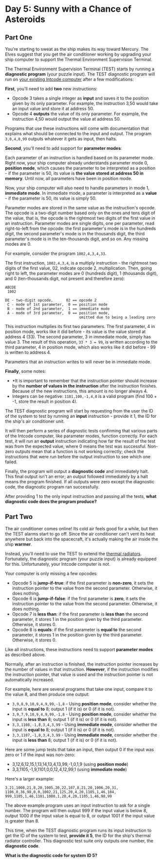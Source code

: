 # Day 5: Sunny with a Chance of Asteroids

## Part One

You're starting to sweat as the ship makes its way toward Mercury. The Elves suggest that you get the air conditioner working by upgrading your ship computer to support the Thermal Environment Supervision Terminal.

The Thermal Environment Supervision Terminal (TEST) starts by running a **diagnostic program** (your puzzle input). The TEST diagnostic program will run on [your existing Intcode computer](../day-2) after a few modifications:

**First**, you'll need to add **two** new instructions:

* Opcode 3 takes a single integer as **input** and saves it to the position given by its only parameter. For example, the instruction 3,50 would take an input value and store it at address 50.
* Opcode 4 **outputs** the value of its only parameter. For example, the instruction 4,50 would output the value at address 50.

Programs that use these instructions will come with documentation that explains what should be connected to the input and output. The program `3,0,4,0,99` outputs whatever it gets as input, then halts.

**Second**, you'll need to add support for **parameter modes**:

Each parameter of an instruction is handled based on its parameter mode. Right now, your ship computer already understands parameter mode 0, **position mode**, which causes the parameter to be interpreted as a position - if the parameter is 50, its value is **the value stored at address 50 in memory**. Until now, all parameters have been in position mode.

Now, your ship computer will also need to handle parameters in mode 1, **immediate mode**. In immediate mode, a parameter is interpreted as a **value** - if the parameter is 50, its value is simply 50.

Parameter modes are stored in the same value as the instruction's opcode. The opcode is a two-digit number based only on the ones and tens digit of the value, that is, the opcode is the rightmost two digits of the first value in an instruction. Parameter modes are single digits, one per parameter, read right-to-left from the opcode: the first parameter's mode is in the hundreds digit, the second parameter's mode is in the thousands digit, the third parameter's mode is in the ten-thousands digit, and so on. Any missing modes are 0.

For example, consider the program `1002,4,3,4,33`.

The first instruction, `1002,4,3,4`, is a multiply instruction - the rightmost two digits of the first value, 02, indicate opcode 2, multiplication. Then, going right to left, the parameter modes are 0 (hundreds digit), 1 (thousands digit), and 0 (ten-thousands digit, not present and therefore zero):

```text
ABCDE
 1002

DE - two-digit opcode,      02 == opcode 2
 C - mode of 1st parameter,  0 == position mode
 B - mode of 2nd parameter,  1 == immediate mode
 A - mode of 3rd parameter,  0 == position mode,
                                  omitted due to being a leading zero
```

This instruction multiplies its first two parameters. The first parameter, 4 in position mode, works like it did before - its value is the value stored at address 4 (33). The second parameter, 3 in immediate mode, simply has value 3. The result of this operation, `33 * 3 = 99`, is written according to the third parameter, 4 in position mode, which also works like it did before - 99 is written to address 4.

Parameters that an instruction writes to will never be in immediate mode.

**Finally**, some notes:

* *It is important to remember that the instruction pointer should increase by the **number of values in the instruction** after the instruction finishes. Because of the new instructions, this amount is no longer always 4.
* Integers can be negative: `1101,100,-1,4,0` is a valid program (find 100 + -1, store the result in position 4).

The TEST diagnostic program will start by requesting from the user the ID of the system to test by running an **input** instruction - provide it 1, the ID for the ship's air conditioner unit.

It will then perform a series of diagnostic tests confirming that various parts of the Intcode computer, like parameter modes, function correctly. For each test, it will run an **output** instruction indicating how far the result of the test was from the expected value, where 0 means the test was successful. Non-zero outputs mean that a function is not working correctly; check the instructions that were run before the output instruction to see which one failed.

Finally, the program will output a **diagnostic code** and immediately halt. This final output isn't an error; an output followed immediately by a halt means the program finished. If all outputs were zero except the diagnostic code, the diagnostic program ran successfully.

After providing 1 to the only input instruction and passing all the tests, **what diagnostic code does the program produce?**

## Part Two

The air conditioner comes online! Its cold air feels good for a while, but then the TEST alarms start to go off. Since the air conditioner can't vent its heat anywhere but back into the spacecraft, it's actually making the air inside the ship **warmer**.

Instead, you'll need to use the TEST to extend the [thermal radiators](https://en.wikipedia.org/wiki/Spacecraft_thermal_control). Fortunately, the diagnostic program (your puzzle input) is already equipped for this. Unfortunately, your Intcode computer is not.

Your computer is only missing a few opcodes:

* Opcode 5 is **jump-if-true**: if the first parameter is **non-zero**, it sets the instruction pointer to the value from the second parameter. Otherwise, it does nothing.
* Opcode 6 is **jump-if-false**: if the first parameter is **zero**, it sets the instruction pointer to the value from the second parameter. Otherwise, it does nothing.
* Opcode 7 is **less than**: if the first parameter is **less than** the second parameter, it stores 1 in the position given by the third parameter. Otherwise, it stores 0.
* Opcode 8 is **equals**: if the first parameter is **equal to** the second parameter, it stores 1 in the position given by the third parameter. Otherwise, it stores 0.

Like all instructions, these instructions need to support **parameter modes** as described above.

Normally, after an instruction is finished, the instruction pointer increases by the number of values in that instruction. **However**, if the instruction modifies the instruction pointer, that value is used and the instruction pointer is not automatically increased.

For example, here are several programs that take one input, compare it to the value 8, and then produce one output:

* `3,9,8,9,10,9,4,9,99,-1,8` - Using **position mode**, consider whether the input is **equal to** 8; output 1 (if it is) or 0 (if it is not).
* `3,9,7,9,10,9,4,9,99,-1,8` - Using **position mode**, consider whether the input is **less than** 8; output 1 (if it is) or 0 (if it is not).
* `3,3,1108,-1,8,3,4,3,99` - Using **immediate mode**, consider whether the input is **equal to** 8; output 1 (if it is) or 0 (if it is not).
* `3,3,1107,-1,8,3,4,3,99` - Using **immediate mode**, consider whether the input is **less than** 8; output 1 (if it is) or 0 (if it is not).

Here are some jump tests that take an input, then output 0 if the input was zero or 1 if the input was non-zero:

* 3,12,6,12,15,1,13,14,13,4,13,99,-1,0,1,9 (using **position mode**)
* 3,3,1105,-1,9,1101,0,0,12,4,12,99,1 (using **immediate mode**)

Here's a larger example:

```text
3,21,1008,21,8,20,1005,20,22,107,8,21,20,1006,20,31,
1106,0,36,98,0,0,1002,21,125,20,4,20,1105,1,46,104,
999,1105,1,46,1101,1000,1,20,4,20,1105,1,46,98,99
```

The above example program uses an input instruction to ask for a single number. The program will then output 999 if the input value is below 8, output 1000 if the input value is equal to 8, or output 1001 if the input value is greater than 8.

This time, when the TEST diagnostic program runs its input instruction to get the ID of the system to test, **provide it 5**, the ID for the ship's thermal radiator controller. This diagnostic test suite only outputs one number, the **diagnostic code**.

**What is the diagnostic code for system ID 5?**
